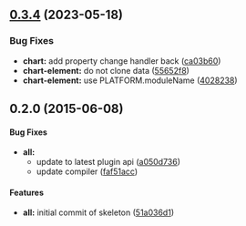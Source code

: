 ## [0.3.4](https://github.com/grofit/aurelia-chart/compare/0.3.0...0.3.4) (2023-05-18)


### Bug Fixes

* **chart:** add property change handler back ([ca03b60](https://github.com/grofit/aurelia-chart/commit/ca03b6050909a67a7185db11671f4104c800aaa9))
* **chart-element:** do not clone data ([55652f8](https://github.com/grofit/aurelia-chart/commit/55652f85e7d58f3c191a3497573d7fb93f4cf65b))
* **chart-element:** use PLATFORM.moduleName ([4028238](https://github.com/grofit/aurelia-chart/commit/4028238adb8d2f653d048ba71d540b0cefe4bcc6))



## 0.2.0 (2015-06-08)


#### Bug Fixes

* **all:**
  * update to latest plugin api ([a050d736](http://github.com/aurelia/skeleton-plugin/commit/a050d736d32811066ffa902615cc73e1a5cbb6e3))
  * update compiler ([faf51acc](http://github.com/aurelia/skeleton-plugin/commit/faf51accc1514c6767eaed60df16dd3d586b5cc5))


#### Features

* **all:** initial commit of skeleton ([51a036d1](http://github.com/aurelia/skeleton-plugin/commit/51a036d146750a0bafd443dbc3def51ef7f89f6e))

